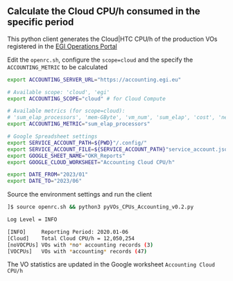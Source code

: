 ## Calculate the Cloud CPU/h consumed in the specific period

This python client generates the Cloud|HTC CPU/h of the production VOs registered in the [EGI Operations Portal](https://operations-portal.egi.eu/)

Edit the `openrc.sh`, configure the `scope=cloud` and the specify the `ACCOUNTING_METRIC` to be calculated

```bash
export ACCOUNTING_SERVER_URL="https://accounting.egi.eu"

# Available scope: 'cloud', 'egi'
export ACCOUNTING_SCOPE="cloud" # for Cloud Compute

# Available metrics (for scope=cloud):
# 'sum_elap_processors', 'mem-GByte', 'vm_num', 'sum_elap', 'cost', 'net_in', 'net_out', 'disk', 'processors'
export ACCOUNTING_METRIC="sum_elap_processors"

# Google Spreadsheet settings
export SERVICE_ACCOUNT_PATH=${PWD}"/.config/"
export SERVICE_ACCOUNT_FILE=${SERVICE_ACCOUNT_PATH}"service_account.json"
export GOOGLE_SHEET_NAME="OKR_Reports"
export GOOGLE_CLOUD_WORKSHEET="Accounting Cloud CPU/h"

export DATE_FROM="2023/01"
export DATE_TO="2023/06"
```

Source the environment settings and run the client

```bash
]$ source openrc.sh && python3 pyVOs_CPUs_Accounting_v0.2.py

Log Level = INFO

[INFO]     Reporting Period: 2020.01-06
[Cloud]    Total Cloud CPU/h = 12,050,254
[noVOCPUs] VOs with *no* accounting records (3)
[VOCPUs]   VOs with *accounting* records (47)
```

The VO statistics are updated in the Google worksheet `Accounting Cloud CPU/h`
